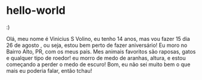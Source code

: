 # hello-world
:)

Olá, meu nome é Vinicius S Volino,  eu tenho 14 anos, mas vou fazer 15 dia 26 de agosto , ou seja, estou bem perto de fazer aniversário!
Eu moro no Bairro Alto, PR, com os meus pais.
Mes animais favoritos são raposas, gatos e qualquer tipo de roedor!
eu morro de medo de aranhas, altura, e estou começando a perder o medo de escuro!
Bom, eu não sei muito bem o que mais eu poderia falar,  então  tchau!
